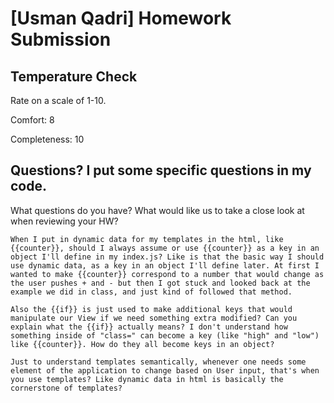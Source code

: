 # [Usman Qadri] Homework Submission

## Temperature Check

Rate on a scale of 1-10.

Comfort: 8

Completeness: 10

## Questions? I put some specific questions in my code. 

What questions do you have? What would like us to take a close look at when reviewing your HW?
	
	When I put in dynamic data for my templates in the html, like {{counter}}, should I always assume or use {{counter}} as a key in an object I'll define in my index.js? Like is that the basic way I should use dynamic data, as a key in an object I'll define later. At first I wanted to make {{counter}} correspond to a number that would change as the user pushes + and - but then I got stuck and looked back at the example we did in class, and just kind of followed that method. 

	Also the {{if}} is just used to make additional keys that would manipulate our View if we need something extra modified? Can you explain what the {{if}} actually means? I don't understand how something inside of "class=" can become a key (like "high" and "low") like {{counter}}. How do they all become keys in an object? 

	Just to understand templates semantically, whenever one needs some element of the application to change based on User input, that's when you use templates? Like dynamic data in html is basically the cornerstone of templates?


